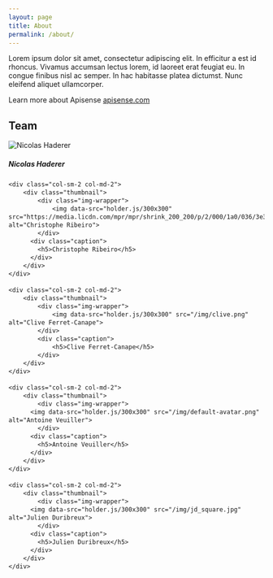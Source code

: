 ```yaml
---
layout: page
title: About
permalink: /about/
---
```


<p>Lorem ipsum dolor sit amet, consectetur adipiscing elit. In efficitur a est id rhoncus. Vivamus accumsan lectus lorem, id laoreet erat feugiat eu. In congue finibus nisl ac semper. In hac habitasse platea dictumst. Nunc eleifend aliquet ullamcorper. </p>

Learn more about Apisense [apisense.com](http://apisense.com)

<h2>Team</h2>

<div class="row">
	<div class="col-sm-2 col-md-2">
		<div class="thumbnail">
			<div class="img-wrapper">
	      <img data-src="holder.js/300x300" src="https://lh5.googleusercontent.com/-fLYmnWSJ8G8/AAAAAAAAAAI/AAAAAAAAAAA/u2D_D5DnRlw/photo.jpg" alt="Nicolas Haderer">
	      	</div>
	      <div class="caption">
	        <h5>Nicolas Haderer</h5>
	      </div>
	    </div>
	</div>

	<div class="col-sm-2 col-md-2">
		<div class="thumbnail">
			<div class="img-wrapper">
	      		<img data-src="holder.js/300x300" src="https://media.licdn.com/mpr/mpr/shrink_200_200/p/2/000/1a0/036/3e3913b.jpg" alt="Christophe Ribeiro">
	      	</div>
	      <div class="caption">
	        <h5>Christophe Ribeiro</h5>
	      </div>
	    </div>
	</div>

	<div class="col-sm-2 col-md-2">
		<div class="thumbnail">
			<div class="img-wrapper">
				<img data-src="holder.js/300x300" src="/img/clive.png" alt="Clive Ferret-Canape">
			</div>
			<div class="caption">
				<h5>Clive Ferret-Canape</h5>
			</div>
	    </div>
	</div>

	<div class="col-sm-2 col-md-2">
		<div class="thumbnail">
			<div class="img-wrapper">
	      <img data-src="holder.js/300x300" src="/img/default-avatar.png" alt="Antoine Veuiller">
	      	</div>
	      <div class="caption">
	        <h5>Antoine Veuiller</h5>
	      </div>
	    </div>
	</div>

	<div class="col-sm-2 col-md-2">
		<div class="thumbnail">
			<div class="img-wrapper">
	      <img data-src="holder.js/300x300" src="/img/jd_square.jpg" alt="Julien Duribreux">
	      	</div>
	      <div class="caption">
	        <h5>Julien Duribreux</h5>
	      </div>
	    </div>
	</div>
</div>